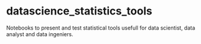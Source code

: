 # datascience_statistics_tools
Notebooks to present and test statistical tools usefull for data scientist, data analyst and data ingeniers.

